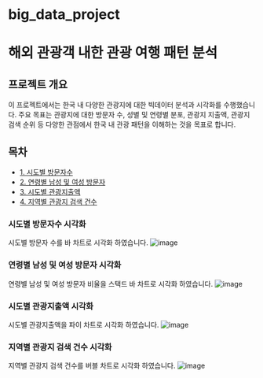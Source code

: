 # big_data_project
# 해외 관광객 내한 관광 여행 패턴 분석


## 프로젝트 개요
이 프로젝트에서는 한국 내 다양한 관광지에 대한 빅데이터 분석과 시각화를 수행했습니다. 
주요 목표는 관광지에 대한 방문자 수, 성별 및 연령별 분포, 관광지 지출액, 관광지 검색 순위 등 다양한 관점에서 한국 내 관광 패턴을 이해하는 것을 목표로 합니다.



## 목차
- [1. 시도별 방문자수](#시도별-방문자수-시각화)
- [2. 연령별 남성 및 여성 방문자](#연령별-남성-및-여성-방문자-시각화)
- [3. 시도별 관광지출액](#시도별-관광지출액-시각화)
- [4. 지역별 관광지 검색 건수](#지역별-관광지-검색-건수-시각화)



### 시도별 방문자수 시각화
시도별 방문자 수를 바 차트로 시각화 하였습니다.
![image](https://github.com/sungjinnoh/big_data_project/assets/113610509/97e09262-f038-492c-9af8-ebfc81efd19e)



### 연령별 남성 및 여성 방문자 시각화
연령별 남성 및 여성 방문자 비율을 스택드 바 차트로 시각화 하였습니다.
![image](https://github.com/sungjinnoh/big_data_project/assets/113610509/e9d20a94-b895-46b6-88de-18ddb8a86886)



### 시도별 관광지출액 시각화
시도별 관광지출액을 파이 차트로 시각화 하였습니다.
![image](https://github.com/sungjinnoh/big_data_project/assets/113610509/21cc1a42-2cf2-4433-a8f8-f5f5cc11c367)



### 지역별 관광지 검색 건수 시각화
지역별 관광지 검색 건수를 버블 차트로 시각화 하였습니다.
![image](https://github.com/sungjinnoh/big_data_project/assets/113610509/16f14f35-ead3-4a6b-959a-dae9970dc26d)



